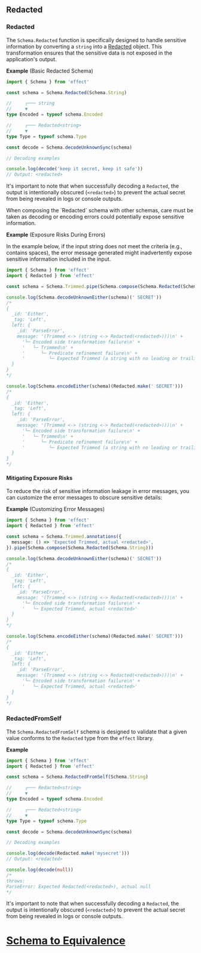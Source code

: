 ## Redacted

### Redacted

The `Schema.Redacted` function is specifically designed to handle sensitive information by converting a `string` into a [Redacted](/docs/data-types/redacted/) object.
This transformation ensures that the sensitive data is not exposed in the application's output.

**Example** (Basic Redacted Schema)

```ts twoslash
import { Schema } from 'effect'

const schema = Schema.Redacted(Schema.String)

//     ┌─── string
//     ▼
type Encoded = typeof schema.Encoded

//     ┌─── Redacted<string>
//     ▼
type Type = typeof schema.Type

const decode = Schema.decodeUnknownSync(schema)

// Decoding examples

console.log(decode('keep it secret, keep it safe'))
// Output: <redacted>
```

It's important to note that when successfully decoding a `Redacted`, the output is intentionally obscured (`<redacted>`) to prevent the actual secret from being revealed in logs or console outputs.

<Aside type="caution" title="Potential Risks">
  When composing the `Redacted` schema with other schemas, care must be
  taken as decoding or encoding errors could potentially expose sensitive
  information.
</Aside>

**Example** (Exposure Risks During Errors)

In the example below, if the input string does not meet the criteria (e.g., contains spaces), the error message generated might inadvertently expose sensitive information included in the input.

```ts twoslash
import { Schema } from 'effect'
import { Redacted } from 'effect'

const schema = Schema.Trimmed.pipe(Schema.compose(Schema.Redacted(Schema.String)))

console.log(Schema.decodeUnknownEither(schema)(' SECRET'))
/*
{
  _id: 'Either',
  _tag: 'Left',
  left: {
    _id: 'ParseError',
    message: '(Trimmed <-> (string <-> Redacted(<redacted>)))\n' +
      '└─ Encoded side transformation failure\n' +
      '   └─ Trimmed\n' +
      '      └─ Predicate refinement failure\n' +
      '         └─ Expected Trimmed (a string with no leading or trailing whitespace), actual " SECRET"'
  }
}
*/

console.log(Schema.encodeEither(schema)(Redacted.make(' SECRET')))
/*
{
  _id: 'Either',
  _tag: 'Left',
  left: {
    _id: 'ParseError',
    message: '(Trimmed <-> (string <-> Redacted(<redacted>)))\n' +
      '└─ Encoded side transformation failure\n' +
      '   └─ Trimmed\n' +
      '      └─ Predicate refinement failure\n' +
      '         └─ Expected Trimmed (a string with no leading or trailing whitespace), actual " SECRET"'
  }
}
*/
```

#### Mitigating Exposure Risks

To reduce the risk of sensitive information leakage in error messages, you can customize the error messages to obscure sensitive details:

**Example** (Customizing Error Messages)

```ts twoslash
import { Schema } from 'effect'
import { Redacted } from 'effect'

const schema = Schema.Trimmed.annotations({
  message: () => 'Expected Trimmed, actual <redacted>',
}).pipe(Schema.compose(Schema.Redacted(Schema.String)))

console.log(Schema.decodeUnknownEither(schema)(' SECRET'))
/*
{
  _id: 'Either',
  _tag: 'Left',
  left: {
    _id: 'ParseError',
    message: '(Trimmed <-> (string <-> Redacted(<redacted>)))\n' +
      '└─ Encoded side transformation failure\n' +
      '   └─ Expected Trimmed, actual <redacted>'
  }
}
*/

console.log(Schema.encodeEither(schema)(Redacted.make(' SECRET')))
/*
{
  _id: 'Either',
  _tag: 'Left',
  left: {
    _id: 'ParseError',
    message: '(Trimmed <-> (string <-> Redacted(<redacted>)))\n' +
      '└─ Encoded side transformation failure\n' +
      '   └─ Expected Trimmed, actual <redacted>'
  }
}
*/
```

### RedactedFromSelf

The `Schema.RedactedFromSelf` schema is designed to validate that a given value conforms to the `Redacted` type from the `effect` library.

**Example**

```ts twoslash
import { Schema } from 'effect'
import { Redacted } from 'effect'

const schema = Schema.RedactedFromSelf(Schema.String)

//     ┌─── Redacted<string>
//     ▼
type Encoded = typeof schema.Encoded

//     ┌─── Redacted<string>
//     ▼
type Type = typeof schema.Type

const decode = Schema.decodeUnknownSync(schema)

// Decoding examples

console.log(decode(Redacted.make('mysecret')))
// Output: <redacted>

console.log(decode(null))
/*
throws:
ParseError: Expected Redacted(<redacted>), actual null
*/
```

It's important to note that when successfully decoding a `Redacted`, the output is intentionally obscured (`<redacted>`) to prevent the actual secret from being revealed in logs or console outputs.

# [Schema to Equivalence](https://effect.website/docs/schema/equivalence/)
